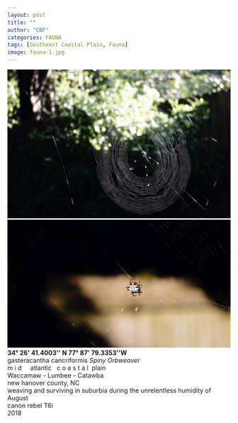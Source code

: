 ```yaml
---
layout: post
title: ""
author: "CBF"
categories: FAUNA
tags: [Southeast Coastal Plain, Fauna]
image: fauna-1.jpg
---
```

![](assets/img/fauna-3.jpg)
![](assets/img/fauna-4.jpg)
**34° 26' 41.4003'' N 77° 87' 79.3353''W**<br>
gasteracantha cancriformis  *Spiny Orbweaver*<br> 
m i d &nbsp; &nbsp; atlantic &nbsp; c o a s t a l &nbsp;plain <br>
Waccamaw - Lumbee - Catawba <br>
new hanover county, NC <br>
weaving and surviving in suburbia during the unrelentless humidity of August <br>
canon rebel T6i <br>
2018
